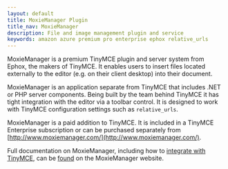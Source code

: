 ```yaml
---
layout: default
title: MoxieManager Plugin
title_nav: MoxieManager
description: File and image management plugin and service
keywords: amazon azure premium pro enterprise ephox relative_urls
---
```


MoxieManager is a premium TinyMCE plugin and server system from Ephox, the makers of TinyMCE. It enables users to insert files located externally to the editor (e.g. on their client desktop) into their document.

MoxieManager is an application separate from TinyMCE that includes .NET or PHP server components. Being built by the team behind TinyMCE it has tight integration with the editor via a toolbar control. It is designed to work with TinyMCE configuration settings such as `relative_urls`.

MoxieManager is a paid addition to TinyMCE. It is included in a TinyMCE Enterprise subscription or can be purchased separately from [http://www.moxiemanager.com/](http://www.moxiemanager.com/).

Full documentation on MoxieManager, including how to [integrate with TinyMCE](http://www.moxiemanager.com/documentation/index.php/TinyMCE_Integration), can be [found](http://www.moxiemanager.com/documentation/) on the MoxieManager website.
